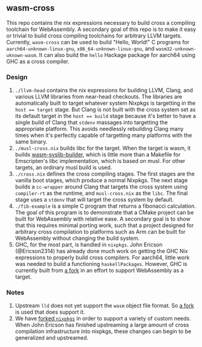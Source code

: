 wasm-cross
---

This repo contains the nix expressions necessary to build cross a
compiling toolchain for WebAssembly. A secondary goal of this repo is
to make it easy or trivial to build cross compiling toolchains for
arbitrary LLVM targets. Currently, `wasm-cross` can be used to build
"Hello, World!" C programs for `aarch64-unknown-linux-gnu`,
`x86_64-unknown-linux-gnu`, and `wasm32-unknown-uknown-wasm`. It can
also build the `hello` Hackage package for aarch64 using GHC as a
cross compiler.

### Design

1. `./llvm-head` contains the nix expressions for building LLVM,
   Clang, and various LLVM libraries from near-head checkouts. The
   libraries are automatically built to target whatever system Nixpkgs
   is targetting in the `host == target` stage. But Clang is not built
   with the cross system set as its default target in the `host ==
   build` stage because it's better to have a single build of Clang
   that `stdenv` massages into targetting the appropriate
   platform. This avoids needlessly rebuilding Clang many times when
   it's perfectly capable of targetting many platforms with the same
   binary.
2. `./musl-cross.nix` builds libc for the target. When the target is
   wasm, it builds
   [wasm-syslib-builder](https://github.com/WebGHC/wasm-syslib-builder),
   which is little more than a Makefile for Emscripten's libc
   implementation, which is based on musl. For other targets, an
   ordinary musl build is used.
3. `./cross.nix` defines the cross compiling stages. The first stages
   are the vanilla boot stages, which produce a normal Nixpkgs. The
   next stage builds a `cc-wrapper` around Clang that targets the
   cross system using `compiler-rt` as the runtime, and
   `musl-cross.nix` as the `libc`. The final stage uses a `stdenv`
   that will target the cross system by default.
4. `./fib-example` is a simple C program that returns a fibonacci
   calculation. The goal of this program is to demonstrate that a
   CMake project can be built for WebAssembly with relative ease. A
   secondary goal is to show that this requires minimal porting work,
   such that a project designed for arbitrary cross compilation to
   platforms such as Arm can be built for WebAssembly without changing
   the build system.
5. GHC, for the most part, is handled in `nixpkgs`. John Ericson
   (@Ericson2314) has already done much work on getting the GHC Nix
   expressions to properly build cross compilers. For aarch64, little
   work was needed to build a functioning `haskellPackages`. However,
   GHC is currently built from
   [a fork](https://github.com/WebGHC/ghc/tree/WebGHC) in an effort to
   support WebAssembly as a target.

### Notes

1. Upstream `lld` does not yet support the `wasm` object file
   format. So [a fork](https://github.com/WebAssembly/lld/tree/wasm)
   is used that does support it.
2. We have
   [forked `nixpkgs`](https://github.com/WebGHC/nixpkgs/tree/wasm-cross)
   in order to support a variety of custom needs. When John Ericson
   has finished upstreaming a large amount of cross compilation
   infrastructure into nixpkgs, these changes can begin to be
   generalized and upstreamed.
